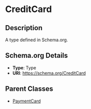 # CreditCard

## Description
A type defined in Schema.org.

## Schema.org Details
- **Type**: Type
- **URI**: https://schema.org/CreditCard

## Parent Classes
- [PaymentCard](../PaymentCard.md)

